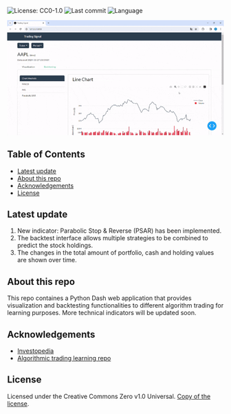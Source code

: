 ![License: CC0-1.0][license-shield]
![Last commit][last-commit-shield]
![Language][language-shield]

![](trading_signal.gif)

<!-- TABLE OF CONTENTS -->
## Table of Contents

* [Latest update](#latest-update)
* [About this repo](#about-this-repo)
* [Acknowledgements](#acknowledgements)
* [License](#license)

## Latest update
1. New indicator: Parabolic Stop & Reverse (PSAR) has been implemented. 
2. The backtest interface allows multiple strategies to be combined to predict the stock holdings.
3. The changes in the total amount of portfolio, cash and holding values are shown over time.  

## About this repo
This repo containes a Python Dash web application that provides visualization and backtesting functionalities to different algorithm trading for learning purposes. More technical indicators will be updated soon.

## Acknowledgements
* [Investopedia](https://www.investopedia.com/)
* [Algorithmic trading learning repo](https://github.com/awoo424/algotrading/)

## License
Licensed under the Creative Commons Zero v1.0 Universal.
[Copy of the license](https://github.com/Yung-Jer/trading-signal/blob/master/LICENSE).

<!-- MARKDOWN LINKS & IMAGES -->
[license-shield]: https://img.shields.io/github/license/Yung-Jer/trading-signal
[last-commit-shield]: https://img.shields.io/github/last-commit/Yung-Jer/trading-signal?color=blue
[language-shield]: https://img.shields.io/github/languages/top/Yung-Jer/trading-signal?color=purple



